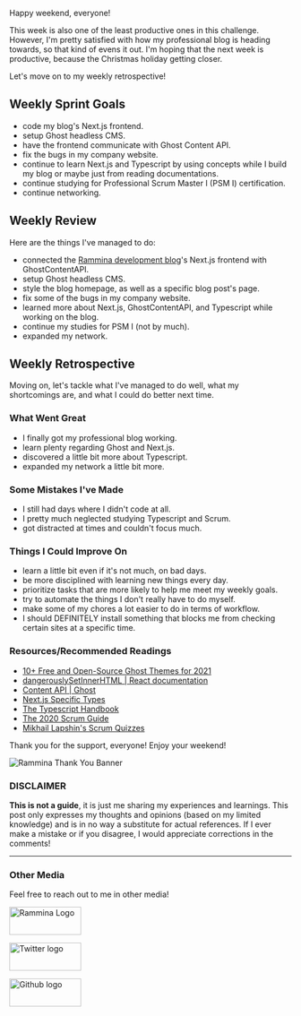 Happy weekend, everyone!

This week is also one of the least productive ones in this challenge. However, I'm pretty satisfied with how my professional blog is heading towards, so that kind of evens it out. I'm hoping that the next week is productive, because the Christmas holiday getting closer.

Let's move on to my weekly retrospective!

## Weekly Sprint Goals

- code my blog's Next.js frontend.
- setup Ghost headless CMS.
- have the frontend communicate with Ghost Content API.
- fix the bugs in my company website.
- continue to learn Next.js and Typescript by using concepts while I build my blog or maybe just from reading documentations.
- continue studying for Professional Scrum Master I (PSM I) certification.
- continue networking.

## Weekly Review

Here are the things I've managed to do:

- connected the [Rammina development blog](https://www.rammina.com/)'s Next.js frontend with GhostContentAPI.
- setup Ghost headless CMS.
- style the blog homepage, as well as a specific blog post's page.
- fix some of the bugs in my company website.
- learned more about Next.js, GhostContentAPI, and Typescript while working on the blog.
- continue my studies for PSM I (not by much).
- expanded my network.

## Weekly Retrospective

Moving on, let's tackle what I've managed to do well, what my shortcomings are, and what I could do better next time.

### What Went Great

- I finally got my professional blog working.
- learn plenty regarding Ghost and Next.js.
- discovered a little bit more about Typescript.
- expanded my network a little bit more.

### Some Mistakes I've Made

- I still had days where I didn't code at all.
- I pretty much neglected studying Typescript and Scrum.
- got distracted at times and couldn't focus much.

### Things I Could Improve On

- learn a little bit even if it's not much, on bad days.
- be more disciplined with learning new things every day.
- prioritize tasks that are more likely to help me meet my weekly goals.
- try to automate the things I don't really have to do myself.
- make some of my chores a lot easier to do in terms of workflow.
- I should DEFINITELY install something that blocks me from checking certain sites at a specific time.

### Resources/Recommended Readings

- [10+ Free and Open-Source Ghost Themes for 2021](https://www.creative-tim.com/blog/web-design/free-open-source-ghost-themes/)
- [dangerouslySetInnerHTML | React documentation](https://reactjs.org/docs/dom-elements.html#dangerouslysetinnerhtml)
- [Content API | Ghost](https://ghost.org/docs/content-api/)
- [Next.js Specific Types](https://nextjs.org/learn/excel/typescript/nextjs-types)
- [The Typescript Handbook](https://www.typescriptlang.org/docs/handbook/intro.html)
- [The 2020 Scrum Guide](https://scrumguides.org/scrum-guide.html)
- [Mikhail Lapshin's Scrum Quizzes](https://mlapshin.com/index.php/scrum-quizzes/)

Thank you for the support, everyone! Enjoy your weekend!

![Rammina Thank You Banner](https://dev-to-uploads.s3.amazonaws.com/uploads/articles/x9ayfxxxaz2g2hfcqbsk.png)

### DISCLAIMER

**This is not a guide**, it is just me sharing my experiences and learnings. This post only expresses my thoughts and opinions (based on my limited knowledge) and is in no way a substitute for actual references. If I ever make a mistake or if you disagree, I would appreciate corrections in the comments!

<hr />

### Other Media

Feel free to reach out to me in other media!

<span><a target="_blank" href="https://www.rammina.com/"><img src="https://res.cloudinary.com/rammina/image/upload/v1638444046/rammina-button-128_x9ginu.png" alt="Rammina Logo" width="128" height="50"/></a></span>

<span><a target="_blank" href="https://twitter.com/RamminaR"><img src="https://res.cloudinary.com/rammina/image/upload/v1636792959/twitter-logo_laoyfu_pdbagm.png" alt="Twitter logo" width="128" height="50"/></a></span>

<span><a target="_blank" href="https://github.com/Rammina"><img src="https://res.cloudinary.com/rammina/image/upload/v1636795051/GitHub-Emblem2_epcp8r.png" alt="Github logo" width="128" height="50"/></a></span>
